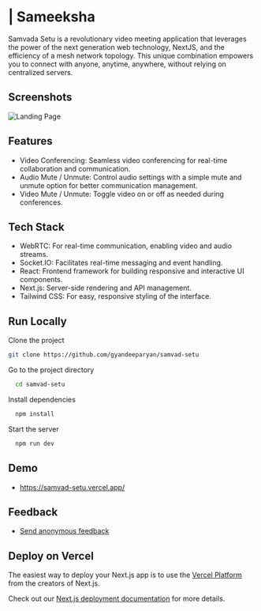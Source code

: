 
# | Sameeksha    

Samvada Setu is a revolutionary video meeting application that leverages the power of the next generation web technology, NextJS, and the efficiency of a mesh network topology. This unique combination empowers you to connect with anyone, anytime, anywhere, without relying on centralized servers.

## Screenshots
![Landing Page](https://res.cloudinary.com/dzbmc0pit/image/upload/f_auto,q_auto/ubdqebpaqka2j24f1tvr)

## Features

- Video Conferencing: Seamless video conferencing for real-time collaboration and communication.
- Audio Mute / Unmute: Control audio settings with a simple mute and unmute option for better communication management.
- Video Mute / Unmute: Toggle video on or off as needed during conferences.

## Tech Stack

- WebRTC: For real-time communication, enabling video and audio streams.
- Socket.IO: Facilitates real-time messaging and event handling.
- React: Frontend framework for building responsive and interactive UI components.
- Next.js: Server-side rendering and API management.
- Tailwind CSS: For easy, responsive styling of the interface.

## Run Locally

Clone the project

```bash
git clone https://github.com/gyandeeparyan/samvad-setu
```

Go to the project directory

```bash
  cd samvad-setu
```

Install dependencies

```bash
  npm install
```

Start the server

```bash
  npm run dev
```


## Demo

- https://samvad-setu.vercel.app/


## Feedback

- [Send anonymous feedback](https://sameeksha.vercel.app/u/gyan?utm_feedback_type=git-samvadsetu)





## Deploy on Vercel

The easiest way to deploy your Next.js app is to use the [Vercel Platform](https://vercel.com/new?utm_medium=default-template&filter=next.js&utm_source=create-next-app&utm_campaign=create-next-app-readme) from the creators of Next.js.

Check out our [Next.js deployment documentation](https://nextjs.org/docs/deployment) for more details.
